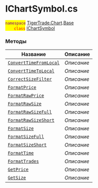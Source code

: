 
# IChartSymbol.cs
<mark style="color:purple;">`namespace`</mark> [TigerTrade.Chart](../../../TigerTrade.Chart.md).[Base](../../../TigerTrade.Chart/Base.md)  
<mark style="color:red;">&nbsp;&nbsp;&nbsp;&nbsp;&nbsp;&nbsp;&nbsp;`class`</mark> [IChartSymbol](../IChartSymbol.cs.md)

### Методы
| Название | Описание |
| --- | --- |
| [`ConvertTimeFromLocal`](./Методы/ConvertTimeFromLocal.md) | *Описание* |
| [`ConvertTimeToLocal`](./Методы/ConvertTimeToLocal.md) | *Описание* |
| [`CorrectSizeFilter`](./Методы/CorrectSizeFilter.md) | *Описание* |
| [`FormatPrice`](./Методы/FormatPrice.md) | *Описание* |
| [`FormatRawPrice`](./Методы/FormatRawPrice.md) | *Описание* |
| [`FormatRawSize`](./Методы/FormatRawSize.md) | *Описание* |
| [`FormatRawSizeFull`](./Методы/FormatRawSizeFull.md) | *Описание* |
| [`FormatRawSizeShort`](./Методы/FormatRawSizeShort.md) | *Описание* |
| [`FormatSize`](./Методы/FormatSize.md) | *Описание* |
| [`FormatSizeFull`](./Методы/FormatSizeFull.md) | *Описание* |
| [`FormatSizeShort`](./Методы/FormatSizeShort.md) | *Описание* |
| [`FormatTime`](./Методы/FormatTime.md) | *Описание* |
| [`FormatTrades`](./Методы/FormatTrades.md) | *Описание* |
| [`GetPrice`](./Методы/GetPrice.md) | *Описание* |
| [`GetSize`](./Методы/GetSize.md) | *Описание* |
